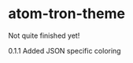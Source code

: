 atom-tron-theme
=================================

Not quite finished yet!

 0.1.1 Added JSON specific coloring
